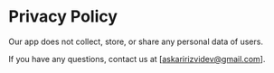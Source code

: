 # Privacy Policy

Our app does not collect, store, or share any personal data of users.

If you have any questions, contact us at [askaririzvidev@gmail.com].
